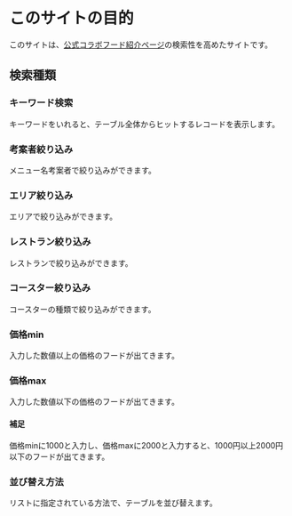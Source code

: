 # このサイトの目的

このサイトは、[公式コラボフード紹介ページ](https://tokyo-discovery-city.quizknock.com/food/)の検索性を高めたサイトです。

## 検索種類

### キーワード検索

キーワードをいれると、テーブル全体からヒットするレコードを表示します。

### 考案者絞り込み

メニュー名考案者で絞り込みができます。

### エリア絞り込み

エリアで絞り込みができます。

### レストラン絞り込み

レストランで絞り込みができます。

### コースター絞り込み

コースターの種類で絞り込みができます。

### 価格min

入力した数値以上の価格のフードが出てきます。

### 価格max

入力した数値以下の価格のフードが出てきます。

#### 補足

価格minに1000と入力し、価格maxに2000と入力すると、1000円以上2000円以下のフードが出てきます。

### 並び替え方法

リストに指定されている方法で、テーブルを並び替えます。

